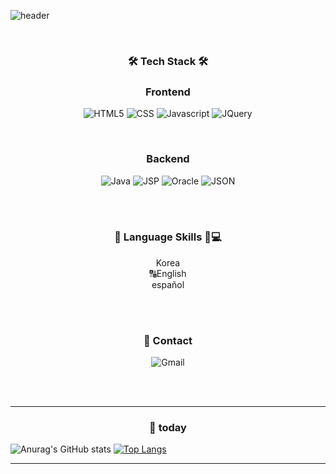 ![header](https://capsule-render.vercel.app/api?type=waving&color=gradient&height=300&section=header&text=kate-roh&fontSize=70)

<br>
<h3 align="center">🛠 Tech  Stack 🛠</h3>
<h3 align="center">Frontend</h3>
<p align="center">
  <img alt="HTML5" src ="https://img.shields.io/badge/HTML5-E34F26.svg?&style=flat&logo=HTML5&logoColor=white"/>
  <img alt="CSS" src ="https://img.shields.io/badge/CSS3-1572B6.svg?&style=flat&logo=CSS3&logoColor=white"/>
  <img alt="Javascript" src ="https://img.shields.io/badge/JavaScript-F7DF1E.svg?&style=flat&logo=JavaScript&logoColor=white"/>
  <img alt="JQuery" src ="https://img.shields.io/badge/JQuery-0769AD.svg?&style=flat&logo=JQuery&logoColor=white"/>
</p>
  <br>
<h3 align="center">Backend</h3>
<p align="center">
  <img alt="Java" src ="https://img.shields.io/badge/Java-007396.svg?&style=flat&logo=Java&logoColor=white"/>
  <img alt="JSP" src ="https://img.shields.io/badge/JSP-F86001.svg?&style=flat&logo=Java&logoColor=white"/>
  <img alt="Oracle" src ="https://img.shields.io/badge/Oracle-F80000.svg?&style=flat&logo=Oracle&logoColor=white"/>
  <img alt="JSON" src ="https://img.shields.io/badge/JSON-000000.svg?&style=flat&logo=JSON&logoColor=white"/>
  </p>
  <br><br>


<h3 align="center"> 🙆 Language  Skills 🧑💻 </h3>
 <p align="center">
      Korea<br>
   🔠English<br>
    español
  </p>
<br><br>
<h3 align="center">💫 Contact</h2>
<p align="center">
<img alt="Gmail" src ="https://img.shields.io/badge/navvy001@gmail.com-EA4335.svg?&style=flat&logo=Gmail&logoColor=white"/>
</p>

<br><br>
<hr>
<h3 align="center">💌 today </h3>

![Anurag's GitHub stats](https://github-readme-stats.vercel.app/api?username=kate-roh&count_private=true&include_all_commits=true&show_icons=true) 
[![Top Langs](https://github-readme-stats.vercel.app/api/top-langs/?username=kate-roh&layout=compact)](https://github.com/anuraghazra/github-readme-stats)

 </div><hr>

